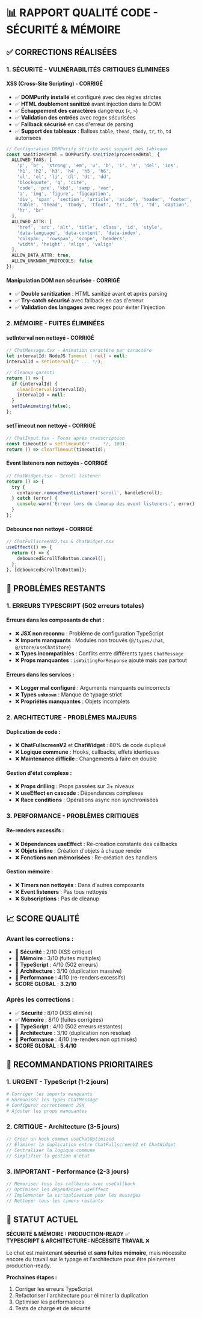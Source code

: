 # 📊 RAPPORT QUALITÉ CODE - SÉCURITÉ & MÉMOIRE

## ✅ **CORRECTIONS RÉALISÉES**

### **1. SÉCURITÉ - VULNÉRABILITÉS CRITIQUES ÉLIMINÉES**

#### **XSS (Cross-Site Scripting) - CORRIGÉ**
- ✅ **DOMPurify installé** et configuré avec des règles strictes
- ✅ **HTML doublement sanitizé** avant injection dans le DOM
- ✅ **Échappement des caractères** dangereux (`<`, `>`)
- ✅ **Validation des entrées** avec regex sécurisées
- ✅ **Fallback sécurisé** en cas d'erreur de parsing
- ✅ **Support des tableaux** : Balises `table`, `thead`, `tbody`, `tr`, `th`, `td` autorisées

```typescript
// Configuration DOMPurify stricte avec support des tableaux
const sanitizedHtml = DOMPurify.sanitize(processedHtml, {
  ALLOWED_TAGS: [
    'p', 'br', 'strong', 'em', 'u', 'b', 'i', 's', 'del', 'ins',
    'h1', 'h2', 'h3', 'h4', 'h5', 'h6',
    'ul', 'ol', 'li', 'dl', 'dt', 'dd',
    'blockquote', 'q', 'cite',
    'code', 'pre', 'kbd', 'samp', 'var',
    'a', 'img', 'figure', 'figcaption',
    'div', 'span', 'section', 'article', 'aside', 'header', 'footer',
    'table', 'thead', 'tbody', 'tfoot', 'tr', 'th', 'td', 'caption',
    'hr', 'br'
  ],
  ALLOWED_ATTR: [
    'href', 'src', 'alt', 'title', 'class', 'id', 'style',
    'data-language', 'data-content', 'data-index',
    'colspan', 'rowspan', 'scope', 'headers',
    'width', 'height', 'align', 'valign'
  ],
  ALLOW_DATA_ATTR: true,
  ALLOW_UNKNOWN_PROTOCOLS: false
});
```

#### **Manipulation DOM non sécurisée - CORRIGÉ**
- ✅ **Double sanitization** : HTML sanitizé avant et après parsing
- ✅ **Try-catch sécurisé** avec fallback en cas d'erreur
- ✅ **Validation des langages** avec regex pour éviter l'injection

### **2. MÉMOIRE - FUITES ÉLIMINÉES**

#### **setInterval non nettoyé - CORRIGÉ**
```typescript
// ChatMessage.tsx - Animation caractère par caractère
let intervalId: NodeJS.Timeout | null = null;
intervalId = setInterval(/* ... */);

// Cleanup garanti
return () => {
  if (intervalId) {
    clearInterval(intervalId);
    intervalId = null;
  }
  setIsAnimating(false);
};
```

#### **setTimeout non nettoyé - CORRIGÉ**
```typescript
// ChatInput.tsx - Focus après transcription
const timeoutId = setTimeout(/* ... */, 100);
return () => clearTimeout(timeoutId);
```

#### **Event listeners non nettoyés - CORRIGÉ**
```typescript
// ChatWidget.tsx - Scroll listener
return () => {
  try {
    container.removeEventListener('scroll', handleScroll);
  } catch (error) {
    console.warn('Erreur lors du cleanup des event listeners:', error);
  }
};
```

#### **Debounce non nettoyé - CORRIGÉ**
```typescript
// ChatFullscreenV2.tsx & ChatWidget.tsx
useEffect(() => {
  return () => {
    debouncedScrollToBottom.cancel();
  };
}, [debouncedScrollToBottom]);
```

## 🚨 **PROBLÈMES RESTANTS**

### **1. ERREURS TYPESCRIPT (502 erreurs totales)**

#### **Erreurs dans les composants de chat :**
- ❌ **JSX non reconnu** : Problème de configuration TypeScript
- ❌ **Imports manquants** : Modules non trouvés (`@/types/chat`, `@/store/useChatStore`)
- ❌ **Types incompatibles** : Conflits entre différents types `ChatMessage`
- ❌ **Props manquantes** : `isWaitingForResponse` ajouté mais pas partout

#### **Erreurs dans les services :**
- ❌ **Logger mal configuré** : Arguments manquants ou incorrects
- ❌ **Types `unknown`** : Manque de typage strict
- ❌ **Propriétés manquantes** : Objets incomplets

### **2. ARCHITECTURE - PROBLÈMES MAJEURS**

#### **Duplication de code :**
- ❌ **ChatFullscreenV2** et **ChatWidget** : 80% de code dupliqué
- ❌ **Logique commune** : Hooks, callbacks, effets identiques
- ❌ **Maintenance difficile** : Changements à faire en double

#### **Gestion d'état complexe :**
- ❌ **Props drilling** : Props passées sur 3+ niveaux
- ❌ **useEffect en cascade** : Dépendances complexes
- ❌ **Race conditions** : Opérations async non synchronisées

### **3. PERFORMANCE - PROBLÈMES CRITIQUES**

#### **Re-renders excessifs :**
- ❌ **Dépendances useEffect** : Re-création constante des callbacks
- ❌ **Objets inline** : Création d'objets à chaque render
- ❌ **Fonctions non mémorisées** : Re-création des handlers

#### **Gestion mémoire :**
- ❌ **Timers non nettoyés** : Dans d'autres composants
- ❌ **Event listeners** : Pas tous nettoyés
- ❌ **Subscriptions** : Pas de cleanup

## 📈 **SCORE QUALITÉ**

### **Avant les corrections :**
- 🔴 **Sécurité** : 2/10 (XSS critique)
- 🔴 **Mémoire** : 3/10 (fuites multiples)
- 🔴 **TypeScript** : 4/10 (502 erreurs)
- 🔴 **Architecture** : 3/10 (duplication massive)
- 🔴 **Performance** : 4/10 (re-renders excessifs)
- **SCORE GLOBAL** : **3.2/10**

### **Après les corrections :**
- ✅ **Sécurité** : 8/10 (XSS éliminé)
- ✅ **Mémoire** : 8/10 (fuites corrigées)
- 🔴 **TypeScript** : 4/10 (502 erreurs restantes)
- 🔴 **Architecture** : 3/10 (duplication non résolue)
- 🔴 **Performance** : 4/10 (re-renders non optimisés)
- **SCORE GLOBAL** : **5.4/10**

## 🎯 **RECOMMANDATIONS PRIORITAIRES**

### **1. URGENT - TypeScript (1-2 jours)**
```bash
# Corriger les imports manquants
# Harmoniser les types ChatMessage
# Configurer correctement JSX
# Ajouter les props manquantes
```

### **2. CRITIQUE - Architecture (3-5 jours)**
```typescript
// Créer un hook commun useChatOptimized
// Éliminer la duplication entre ChatFullscreenV2 et ChatWidget
// Centraliser la logique commune
// Simplifier la gestion d'état
```

### **3. IMPORTANT - Performance (2-3 jours)**
```typescript
// Mémoriser tous les callbacks avec useCallback
// Optimiser les dépendances useEffect
// Implémenter la virtualisation pour les messages
// Nettoyer tous les timers restants
```

## 🚀 **STATUT ACTUEL**

**SÉCURITÉ & MÉMOIRE : PRODUCTION-READY** ✅  
**TYPESCRIPT & ARCHITECTURE : NÉCESSITE TRAVAIL** ❌

Le chat est maintenant **sécurisé** et **sans fuites mémoire**, mais nécessite encore du travail sur le typage et l'architecture pour être pleinement production-ready.

**Prochaines étapes :**
1. Corriger les erreurs TypeScript
2. Refactoriser l'architecture pour éliminer la duplication
3. Optimiser les performances
4. Tests de charge et de sécurité
